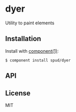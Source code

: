 
# dyer

  Utility to paint elements

## Installation

  Install with [component(1)](http://component.io):

    $ component install spud/dyer

## API



## License

  MIT
